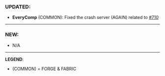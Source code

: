 ### UPDATED:
- **EveryComp** (COMMON): Fixed the crash server (AGAIN) related to [#710](https://github.com/MehVahdJukaar/WoodGood/issues/711)

---

### NEW:
- N/A

---

**LEGEND**:
- (COMMON) = FORGE & FABRIC